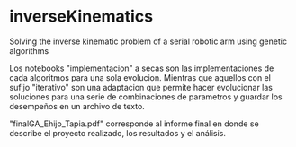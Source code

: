 # inverseKinematics
Solving the inverse kinematic problem of a serial robotic arm using genetic algorithms


Los notebooks "implementacion" a secas son las implementaciones de cada algoritmos para una sola evolucion. Mientras que aquellos con el sufijo "iterativo" son una adaptacion que permite hacer evolucionar las soluciones para una serie de combinaciones de parametros y guardar los desempeños en un archivo de texto.

"finalGA_Ehijo_Tapia.pdf" corresponde al informe final en donde se describe el proyecto realizado, los resultados y el análisis.
